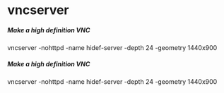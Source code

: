 # vncserver

##### Make a high definition VNC

   vncserver  -nohttpd -name hidef-server -depth 24 -geometry 1440x900

##### Make a high definition VNC

   vncserver  -nohttpd -name hidef-server -depth 24 -geometry 1440x900
